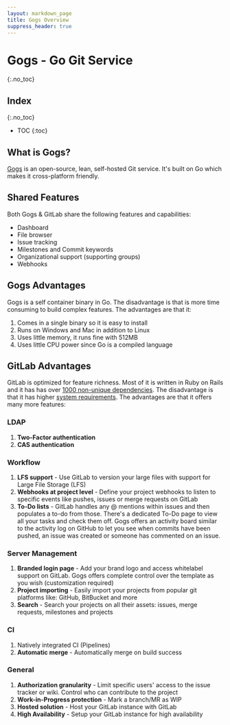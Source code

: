 ```yaml
---
layout: markdown_page
title: Gogs Overview
suppress_header: true
---
```


# Gogs - Go Git Service
{:.no_toc}

## Index
{:.no_toc}

- TOC
{:toc}

## What is Gogs?

[Gogs](https://gogs.io/) is an open-source, lean, self-hosted Git service. It's built on Go which makes it cross-platform friendly.

## Shared Features

Both Gogs & GitLab share the following features and capabilities:

- Dashboard
- File browser
- Issue tracking
- Milestones and Commit keywords
- Organizational support (supporting groups)
- Webhooks

## Gogs Advantages

Gogs is a self container binary in Go.
The disadvantage is that is more time consuming to build complex features.
The advantages are that it:

1. Comes in a single binary so it is easy to install
1. Runs on Windows and Mac in addition to Linux
1. Uses little memory, it runs fine with 512MB
1. Uses little CPU power since Go is a compiled language

## GitLab Advantages

GitLab is optimized for feature richness. Most of it is written in Ruby on Rails and it has has over [1000 non-unique dependencies](https://gitlab.com/gitlab-org/gitlab-ce/blob/master/Gemfile). The disadvantage is that it has higher [system requirements](http://docs.gitlab.com/ce/install/requirements.html). The advantages are that it offers many more features:

### LDAP

1. **Two-Factor authentication**
2. **CAS authentication**

### Workflow

1. **LFS support** - Use GitLab to version your large files with support for Large File Storage (LFS)
2. **Webhooks at project level** - Define your project webhooks to listen to specific events like pushes, issues or merge requests on GitLab
3. **To-Do lists** - GitLab handles any @ mentions within issues and then populates
a to-do from those. There's a dedicated To-Do page to view all your tasks and check
them off. Gogs offers an activity board similar to the activity log on GitHub
to let you see when commits have been pushed, an issue was created or someone has
commented on an issue.

### Server Management

1. **Branded login page** - Add your brand logo and access whitelabel support on GitLab. Gogs offers complete control over the template as you wish (customization required)
2. **Project importing** - Easily import your projects from popular git platforms like:  GitHub, BitBucket and more
3. **Search** - Search your projects on all their assets: issues, merge requests, milestones and projects

### CI

1. Natively integrated CI (Pipelines)
2. **Automatic merge** - Automatically merge on build success

### General

1. **Authorization granularity** - Limit specific users' access to the issue tracker or wiki. Control who can contribute to the project
2. **Work-in-Progress protection** - Mark a branch/MR as WIP
3. **Hosted solution** - Host your GitLab instance with GitLab
4. **High Availability** - Setup your GitLab instance for high availability
